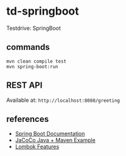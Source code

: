# td-springboot

Testdrive: SpringBoot

## commands

```
mvn clean compile test
mvn spring-boot:run
```

## REST API

Available at: `http://localhost:8080/greeting`

## references

* [Spring Boot Documentation](https://docs.spring.io/spring-boot/docs/2.1.6.RELEASE/reference/html/index.html)
* [JaCoCo Java + Maven Example](https://www.mkyong.com/maven/jacoco-java-code-coverage-maven-example/)
* [Lombok Features](https://projectlombok.org/features/all)